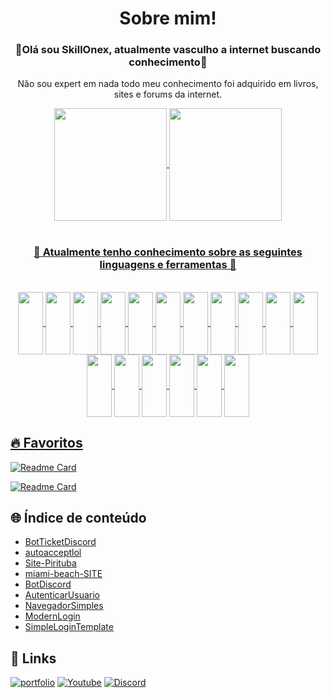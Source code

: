
<h1 align="center">Sobre mim!</h1>
<h3 align="center">🚀Olá sou SkillOnex, atualmente vasculho a internet buscando conhecimento🚀</h3>
<p align="center">Não sou expert em nada todo meu conhecimento foi adquirido em livros, sites e forums da internet.</p>



<div align="center">
  <a href="https://github.com/SkillOnex">
  
  <img align="center" height="180em" src="https://github-readme-stats.vercel.app/api?username=SkillOnex&show_icons=true&theme=dark&include_all_commits=true&count_private=true"/>
  <img align="center" height="180em" src="https://github-readme-stats.vercel.app/api/top-langs/?username=SkillOnex&layout=compact&langs_count=7&theme=dark"/>
</div>
  


  

<div align="center" style="display: inline_block"><br>
  
  <h3 >🚀 Atualmente tenho conhecimento sobre as seguintes linguagens e ferramentas 🚀</h3><br>
  
  <img align="center" height="100" width="40" src="https://cdn.jsdelivr.net/gh/devicons/devicon/icons/photoshop/photoshop-plain.svg" />
  
  <img align="center" height="100" width="40" src="https://cdn.jsdelivr.net/gh/devicons/devicon/icons/discordjs/discordjs-original.svg" />
          
  <img align="center" height="100" width="40" src="https://cdn.jsdelivr.net/gh/devicons/devicon/icons/aftereffects/aftereffects-original.svg" />

  <img align="center" height="100" width="40" src="https://cdn.jsdelivr.net/gh/devicons/devicon/icons/codeigniter/codeigniter-plain.svg" />

  <img align="center" height="100" width="40" src="https://cdn.jsdelivr.net/gh/devicons/devicon/icons/vscode/vscode-original.svg" />

  <img align="center" height="100" width="40" src="https://cdn.jsdelivr.net/gh/devicons/devicon/icons/javascript/javascript-original.svg" />

  <img align="center" height="100" width="40" src="https://cdn.jsdelivr.net/gh/devicons/devicon/icons/mysql/mysql-original-wordmark.svg" />

  <img align="center" height="100" width="40" src="https://cdn.jsdelivr.net/gh/devicons/devicon/icons/sqlite/sqlite-original.svg" />

  <img align="center" height="100" width="40" src="https://cdn.jsdelivr.net/gh/devicons/devicon/icons/microsoftsqlserver/microsoftsqlserver-plain-wordmark.svg" />

  <img align="center" height="100" width="40" src="https://cdn.jsdelivr.net/gh/devicons/devicon/icons/visualstudio/visualstudio-plain.svg" />
          
  <img align="center" height="100" width="40" src="https://icongr.am/devicon/csharp-original.svg?size=128&color=currentColor">
  <img align="center" height="100" width="40" src="https://cdn.jsdelivr.net/gh/devicons/devicon/icons/cplusplus/cplusplus-original.svg">
  <img align="center" height="100" width="40" src="https://cdn.jsdelivr.net/gh/devicons/devicon/icons/lua/lua-original.svg">
  <img align="center" height="100" width="40" src="https://cdn.jsdelivr.net/gh/devicons/devicon/icons/microsoftsqlserver/microsoftsqlserver-plain-wordmark.svg">
  <img align="center" height="100" width="40" src="https://cdn.jsdelivr.net/gh/devicons/devicon/icons/html5/html5-original-wordmark.svg" />
  <img align="center" height="100" width="40" src="https://cdn.jsdelivr.net/gh/devicons/devicon/icons/css3/css3-original-wordmark.svg" />
  <img align="center" height="100" width="40" src="https://cdn.jsdelivr.net/gh/devicons/devicon/icons/python/python-original.svg" />

</div>

## 🔥 Favoritos



   
 [![Readme Card](https://github-readme-stats.vercel.app/api/pin/?username=SkillOnex&repo=BotDiscord&theme=react&hide_border=true)](https://github.com/SkillOnex/BotDiscord)

  
 
 [![Readme Card](https://github-readme-stats.vercel.app/api/pin/?username=SkillOnex&repo=API-REST&theme=react&hide_border=true)](https://github.com/SkillOnex/AutenticarUsuario)

  

## 🌐 Índice de conteúdo
* [BotTicketDiscord](https://github.com/SkillOnex/BotTicketDiscord)<br>
* [autoacceptlol](https://github.com/SkillOnex/autoacceptlol)<br>
* [Site-Pirituba](https://github.com/SkillOnex/Site-Pirituba)<br>
* [miami-beach-SITE](https://github.com/SkillOnex/miami-beach-SITE)<br>
* [BotDiscord](https://github.com/SkillOnex/BotDiscord)<br>
* [AutenticarUsuario](https://github.com/SkillOnex/AutenticarUsuario)<br>
* [NavegadorSimples](https://github.com/SkillOnex/NavegadorSimples)<br>
* [ModernLogin](https://github.com/SkillOnex/ModernLogin)<br>
* [SimpleLoginTemplate](https://github.com/SkillOnex/SimpleLoginTemplate)<br>
  

## 🔗 Links 
[![portfolio](https://img.shields.io/badge/my_portfolio-000?style=for-the-badge&logo=ko-fi&logoColor=white)](https://skillonex-portfolio.netlify.app)
[![Youtube](https://img.shields.io/youtube/channel/views/UCJ1xHIUP5xBjyN3IsYQW_Iw?style=social)](https://www.youtube.com/@SkillOnex/videos)
[![Discord](https://img.shields.io/discord/1057462143986970686?label=Discord&style=social)](https://discord.gg/KP95zWmAd7)


